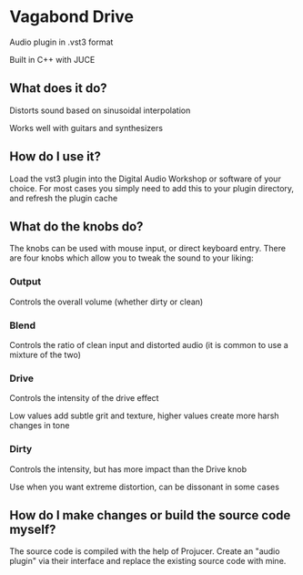 # Vagabond Drive
Audio plugin in .vst3 format

Built in C++ with JUCE

## What does it do?
Distorts sound based on sinusoidal interpolation

Works well with guitars and synthesizers

## How do I use it?
Load the vst3 plugin into the Digital Audio Workshop or software of your choice. For most cases you simply need to add this to your plugin directory, and refresh the plugin cache

## What do the knobs do?
The knobs can be used with mouse input, or direct keyboard entry.
There are four knobs which allow you to tweak the sound to your liking: 

### Output 
Controls the overall volume (whether dirty or clean)

### Blend 
Controls the ratio of clean input and distorted audio (it is common to use a mixture of the two)

### Drive 
Controls the intensity of the drive effect

Low values add subtle grit and texture, higher values create more harsh changes in tone

### Dirty 
Controls the intensity, but has more impact than the Drive knob

Use when you want extreme distortion, can be dissonant in some cases

## How do I make changes or build the source code myself?
The source code is compiled with the help of Projucer. Create an "audio plugin" via their interface and replace the existing source code with mine.

